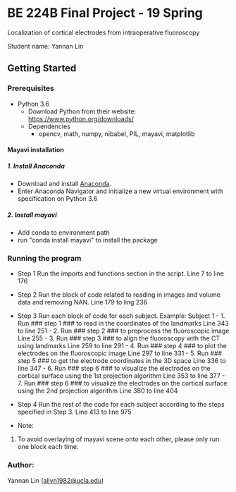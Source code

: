 # BE 224B Final Project - 19 Spring

Localization of cortical electrodes from intraoperative fluoroscopy

Student name: Yannan Lin

## Getting Started

### Prerequisites

- Python 3.6
    - Download Python from their website: https://www.python.org/downloads/
    - Dependencies
        - opencv, math, numpy, nibabel, PIL, mayavi, matplotlib
        
#### Mayavi installation 

##### 1. Install Anaconda
- Download and install [Anaconda](https://www.anaconda.com/download/). 
- Enter Anaconda Navigator and initialize a new virtual environment with specification on Python 3.6
##### 2. Install mayavi
- Add conda to environment path 
- run "conda install mayavi" to install the package

### Running the program
- Step 1
Run the imports and functions section in the script.
Line 7 to line 176

- Step 2
Run the block of code related to reading in images and volume data and removing NAN. 
Line 179 to ling 236

- Step 3 
Run each block of code for each subject.
Example: Subject 1
         - 1. Run ### step 1 ### to read in the coordinates of the landmarks
            Line 343 to line 251
         - 2. Run ### step 2 ### to preprocess the fluoroscopic image
            Line 255
         - 3. Run ### step 3 ### to align the fluoroscopy with the CT using landmarks
             Line 259 to line 291
         - 4. Run ### step 4 ### to plot the electrodes on the fluoroscopic image
            Line 297 to line 331
         - 5. Run ### step 5 ### to get the electrode coordinates in the 3D space
            Line 336 to line 347
         - 6. Run ### step 6 ### to visualize the electrodes on the cortical surface using the 1st projection algorithm
            Line 353 to line 377
         - 7. Run ### step 6 ### to visualize the electrodes on the cortical surface using the 2nd projection algorithm
            Line 380 to line 404
         
- Step 4 
 Run the rest of the code for each subject according to the steps specified in Step 3.
 Line 413 to line 975
  
- Note:
1. To avoid overlaying of mayavi scene onto each other, please only run one block each time.

### Author:
Yannan Lin (allyn1982@ucla.edu)


